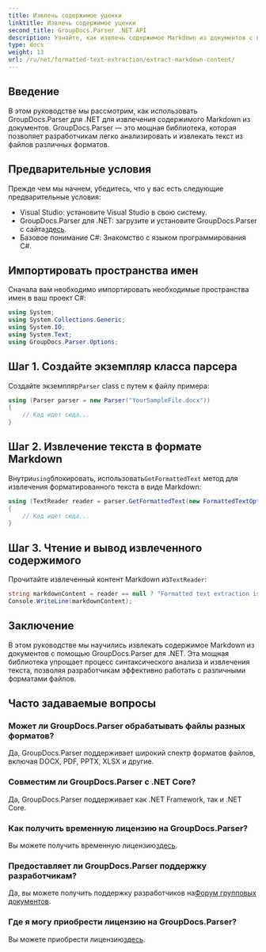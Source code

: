 ```yaml
---
title: Извлечь содержимое уценки
linktitle: Извлечь содержимое уценки
second_title: GroupDocs.Parser .NET API
description: Узнайте, как извлечь содержимое Markdown из документов с помощью GroupDocs.Parser для .NET. В этом руководстве представлены пошаговые инструкции по бесшовному извлечению текста.
type: docs
weight: 13
url: /ru/net/formatted-text-extraction/extract-markdown-content/
---
```

## Введение
В этом руководстве мы рассмотрим, как использовать GroupDocs.Parser для .NET для извлечения содержимого Markdown из документов. GroupDocs.Parser — это мощная библиотека, которая позволяет разработчикам легко анализировать и извлекать текст из файлов различных форматов.
## Предварительные условия
Прежде чем мы начнем, убедитесь, что у вас есть следующие предварительные условия:
- Visual Studio: установите Visual Studio в свою систему.
-  GroupDocs.Parser для .NET: загрузите и установите GroupDocs.Parser с сайта[здесь](https://releases.groupdocs.com/parser/net/).
- Базовое понимание C#: Знакомство с языком программирования C#.

## Импортировать пространства имен
Сначала вам необходимо импортировать необходимые пространства имен в ваш проект C#:
```csharp
using System;
using System.Collections.Generic;
using System.IO;
using System.Text;
using GroupDocs.Parser.Options;
```
## Шаг 1. Создайте экземпляр класса парсера
 Создайте экземпляр`Parser` class с путем к файлу примера:
```csharp
using (Parser parser = new Parser("YourSampleFile.docx"))
{
    // Код идет сюда...
}
```
## Шаг 2. Извлечение текста в формате Markdown
 Внутри`using`блокировать, использовать`GetFormattedText` метод для извлечения форматированного текста в виде Markdown:
```csharp
using (TextReader reader = parser.GetFormattedText(new FormattedTextOptions(FormattedTextMode.Markdown)))
{
    // Код идет сюда...
}
```
## Шаг 3. Чтение и вывод извлеченного содержимого
 Прочитайте извлеченный контент Markdown из`TextReader`:
```csharp
string markdownContent = reader == null ? "Formatted text extraction isn't supported" : reader.ReadToEnd();
Console.WriteLine(markdownContent);
```

## Заключение
В этом руководстве мы научились извлекать содержимое Markdown из документов с помощью GroupDocs.Parser для .NET. Эта мощная библиотека упрощает процесс синтаксического анализа и извлечения текста, позволяя разработчикам эффективно работать с различными форматами файлов.
## Часто задаваемые вопросы
### Может ли GroupDocs.Parser обрабатывать файлы разных форматов?
Да, GroupDocs.Parser поддерживает широкий спектр форматов файлов, включая DOCX, PDF, PPTX, XLSX и другие.
### Совместим ли GroupDocs.Parser с .NET Core?
Да, GroupDocs.Parser поддерживает как .NET Framework, так и .NET Core.
### Как получить временную лицензию на GroupDocs.Parser?
 Вы можете получить временную лицензию[здесь](https://purchase.groupdocs.com/temporary-license/).
### Предоставляет ли GroupDocs.Parser поддержку разработчикам?
 Да, вы можете получить поддержку разработчиков на[Форум групповых документов](https://forum.groupdocs.com/c/parser/17).
### Где я могу приобрести лицензию на GroupDocs.Parser?
 Вы можете приобрести лицензию[здесь](https://purchase.groupdocs.com/buy).